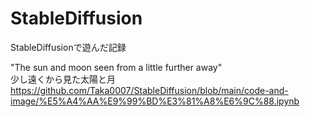 # StableDiffusion
StableDiffusionで遊んだ記録


"The sun and moon seen from a little further away" <br>
少し遠くから見た太陽と月<br>
https://github.com/Taka0007/StableDiffusion/blob/main/code-and-image/%E5%A4%AA%E9%99%BD%E3%81%A8%E6%9C%88.ipynb
